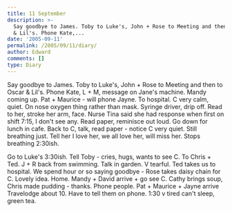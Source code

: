 ```yaml
---
title: 11 September
description: >-
  Say goodbye to James. Toby to Luke's, John + Rose to Meeting and then to Oscar
  & Lil's. Phone Kate,...
date: '2005-09-11'
permalink: /2005/09/11/diary/
author: Edward
comments: []
type: Diary
---
```


Say goodbye to James. Toby to Luke's, John + Rose to Meeting and then to Oscar & Lil's. Phone Kate, L + M, message on Jane's machine. Mandy coming up. Pat + Maurice - will phone Jayne. To hospital. C very calm, quiet. On nose oxygen thing rather than mask. Syringe driver, drip off. Read to her, stroke her arm, face. Nurse Tina said she had response when first on shift 7:15, I don't see any. Read paper, reminisce out loud. Go down for lunch in cafe. Back to C, talk, read paper - notice C very quiet. Still breathing just. Tell her I love her, we all love her, will miss her. Stops breathing 2:30ish.

Go to Luke's 3:30ish. Tell Toby - cries, hugs, wants to see C. To Chris + Ted. J + R back from swimming. Talk in garden. V tearful. Ted takes us to hospital. We spend hour or so saying goodbye - Rose takes daisy chain for C. Lovely idea. Home. Mandy + David arrive + go see C. Cathy brings soup, Chris made pudding - thanks. Phone people. Pat + Maurice + Jayne arrive Travelodge about 10. Have to tell them on phone. 1:30 v tired can't sleep, green tea.
